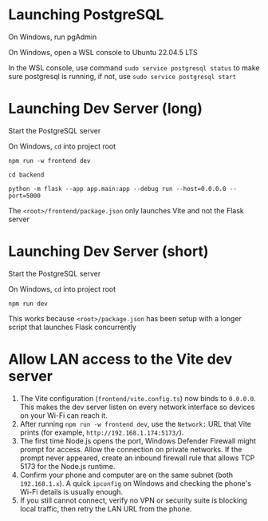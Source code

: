 # Launching PostgreSQL

On Windows, run pgAdmin

On Windows, open a WSL console to Ubuntu 22.04.5 LTS

In the WSL console, use command `sudo service postgresql status` to make sure postgresql is running, if not, use `sudo service postgresql start`

# Launching Dev Server (long)

Start the PostgreSQL server

On Windows, `cd` into project root

`npm run -w frontend dev`

`cd backend`

`python -m flask --app app.main:app --debug run --host=0.0.0.0 --port=5000`

The `<root>/frontend/package.json` only launches Vite and not the Flask server

# Launching Dev Server (short)

Start the PostgreSQL server

On Windows, `cd` into project root

`npm run dev`

This works because `<root>/package.json` has been setup with a longer script that launches Flask concurrently

# Allow LAN access to the Vite dev server

1. The Vite configuration (`frontend/vite.config.ts`) now binds to `0.0.0.0`. This makes the dev server listen on every network interface so devices on your Wi-Fi can reach it.
2. After running `npm run -w frontend dev`, use the `Network:` URL that Vite prints (for example, `http://192.168.1.174:5173/`).
3. The first time Node.js opens the port, Windows Defender Firewall might prompt for access. Allow the connection on private networks. If the prompt never appeared, create an inbound firewall rule that allows TCP 5173 for the Node.js runtime.
4. Confirm your phone and computer are on the same subnet (both `192.168.1.x`). A quick `ipconfig` on Windows and checking the phone's Wi-Fi details is usually enough.
5. If you still cannot connect, verify no VPN or security suite is blocking local traffic, then retry the LAN URL from the phone.

